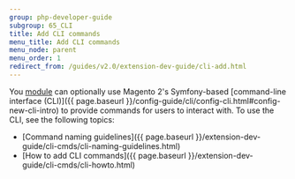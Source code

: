 ```yaml
---
group: php-developer-guide
subgroup: 65_CLI
title: Add CLI commands
menu_title: Add CLI commands
menu_node: parent
menu_order: 1
redirect_from: /guides/v2.0/extension-dev-guide/cli-add.html
---
```


You [module](https://glossary.magento.com/module) can optionally use Magento 2's Symfony-based [command-line interface (CLI)]({{ page.baseurl }}/config-guide/cli/config-cli.html#config-new-cli-intro) to provide commands for users to interact with. To use the CLI, see the following topics:

*	[Command naming guidelines]({{ page.baseurl }}/extension-dev-guide/cli-cmds/cli-naming-guidelines.html)
*	[How to add CLI commands]({{ page.baseurl }}/extension-dev-guide/cli-cmds/cli-howto.html)

